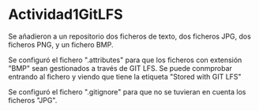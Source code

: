 # Actividad1GitLFS

Se añadieron a un repositorio dos ficheros de texto, dos ficheros JPG, dos ficheros PNG, y un fichero BMP.

Se configuró el fichero ".attributes" para que los ficheros con extensión "BMP" sean gestionados a través de GIT LFS. Se puede conmprobar entrando al fichero y viendo que tiene la etiqueta "Stored with GIT LFS"

Se configuró el fichero ".gitignore" para que no se tuvieran en cuenta los ficheros "JPG".

